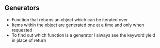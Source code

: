 ## Generators
- Function that returns an object which can be iterated over
- Items within the object are generated one at a time and only when requested
- To find out which function is a generator I always see the keyword yield in place of return

